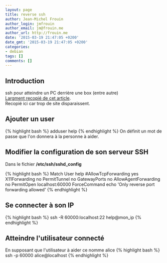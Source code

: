 ```yaml
---
layout: page
title: reverse ssh
author: Jean-Michel Frouin
author_login: jmfrouin
author_email: jm@frouin.me
author_url: http://frouin.me
date: '2015-03-19 21:47:05 +0200'
date_gmt: '2015-03-19 21:47:05 +0200'
categories:
- debian
tags: []
comments: []
---
```

<h2>Introduction</h2>
<p>ssh pour atteindre un PC derrière une box (entre autre) <br/>
<a target="_blank" href="http://tuxicoman.jesuislibre.net/2015/03/aide-a-une-noob-par-reverse-ssh.html">Largment recopié de cet article</a>.<br/>
Recopié ici car trop de site disparaissent.</p>

<!--more-->
<h2>Ajouter un user</h2>
{% highlight bash %}
adduser help
{% endhighlight %}
On définit un mot de passe que l'on donnera à la personne à aider.

<h2>Modifier la configuration de son serveur SSH</h2>
Dans le fichier <b>/etc/ssh/sshd_config</b>

{% highlight bash %}
Match User help
   #AllowTcpForwarding yes
   X11Forwarding no
   PermitTunnel no
   GatewayPorts no
   AllowAgentForwarding no
   PermitOpen localhost:60000
   ForceCommand echo 'Only reverse port forwarding allowed'
{% endhighlight %}

<h2>Se connecter à son IP</h2>
{% highlight bash %}
ssh -R 60000:localhost:22 help@mon_ip
{% endhighlight %}

<h2>Atteindre l'utilisateur connecté</h2>
En supposant que l'utilisateur à aider ce nomme alice
{% highlight bash %}
ssh -p 60000 alice@localhost
{% endhighlight %}
